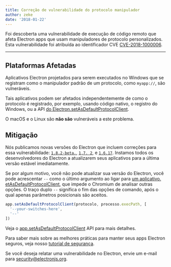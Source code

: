 ```yaml
---
title: Correção de vulnerabilidade do protocolo manipulador
author: zeke
date: '2018-01-22'
---
```


Foi descoberta uma vulnerabilidade de execução de código remoto que afeta Electron apps que usam manipuladores de protocolo personalizados. Esta vulnerabilidade foi atribuída ao identificador CVE [CVE-2018-1000006](https://cve.mitre.org/cgi-bin/cvename.cgi?name=CVE-2018-1000006).

---

## Plataformas Afetadas

Aplicativos Electron projetados para serem executados no Windows que se registram como o manipulador padrão de um protocolo, como `myapp://`, são vulneráveis.

Tais aplicativos podem ser afetados independentemente de como o protocolo é registrado, por exemplo, usando código nativo, o registro do Windows, ou a API [do Electron.setAsDefaultProtocolClient](https://electronjs.org/docs/api/app#appsetasdefaultprotocolclientprotocol-path-args-macos-windows).

O macOS e o Linux são **não são** vulneráveis a este problema.

## Mitigação

Nós publicamos novas versões do Electron que incluem correções para essa vulnerabilidade: [`1.8.2-beta.`](https://github.com/electron/electron/releases/tag/v1.8.2-beta.5), [`1,7. 2`](https://github.com/electron/electron/releases/tag/v1.7.12), e [`1.6.17`](https://github.com/electron/electron/releases/tag/v2.6.17). Instamos todos os desenvolvedores do Electron a atualizarem seus aplicativos para a última versão estável imediatamente.

Se por algum motivo, você não pode atualizar sua versão do Electron, você pode acrescentar `--` como o último argumento ao ligar para [um aplicativo. etAsDefaultProtocolClient](https://electronjs.org/docs/api/app#appsetasdefaultprotocolclientprotocol-path-args-macos-windows), que impede o Chromium de analisar outras opções. O traço duplo `--` significa o fim das opções de comando, após o qual apenas parâmetros posicionais são aceitos.

```js
app.setAsDefaultProtocolClient(protocolo, processo.execPath, [
  '--your-switches-here',
  '--'
])
```

Veja o [app.setAsDefaultProtocolClient](https://electronjs.org/docs/api/app#appsetasdefaultprotocolclientprotocol-path-args-macos-windows) API para mais detalhes.

Para saber mais sobre as melhores práticas para manter seus apps Electron seguros, veja nosso [tutorial de segurança](https://electronjs.org/docs/tutorial/security).

Se você deseja relatar uma vulnerabilidade no Electron, envie um e-mail para security@electronjs.org.
